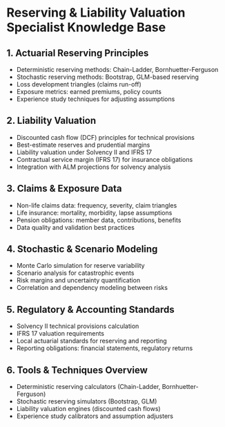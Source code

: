 # Reserving & Liability Valuation Specialist Knowledge Base

## 1. Actuarial Reserving Principles
- Deterministic reserving methods: Chain-Ladder, Bornhuetter-Ferguson
- Stochastic reserving methods: Bootstrap, GLM-based reserving
- Loss development triangles (claims run-off)
- Exposure metrics: earned premiums, policy counts
- Experience study techniques for adjusting assumptions

## 2. Liability Valuation
- Discounted cash flow (DCF) principles for technical provisions
- Best-estimate reserves and prudential margins
- Liability valuation under Solvency II and IFRS 17
- Contractual service margin (IFRS 17) for insurance obligations
- Integration with ALM projections for solvency analysis

## 3. Claims & Exposure Data
- Non-life claims data: frequency, severity, claim triangles
- Life insurance: mortality, morbidity, lapse assumptions
- Pension obligations: member data, contributions, benefits
- Data quality and validation best practices

## 4. Stochastic & Scenario Modeling
- Monte Carlo simulation for reserve variability
- Scenario analysis for catastrophic events
- Risk margins and uncertainty quantification
- Correlation and dependency modeling between risks

## 5. Regulatory & Accounting Standards
- Solvency II technical provisions calculation
- IFRS 17 valuation requirements
- Local actuarial standards for reserving and reporting
- Reporting obligations: financial statements, regulatory returns

## 6. Tools & Techniques Overview
- Deterministic reserving calculators (Chain-Ladder, Bornhuetter-Ferguson)
- Stochastic reserving simulators (Bootstrap, GLM)
- Liability valuation engines (discounted cash flows)
- Experience study calibrators and assumption adjusters
